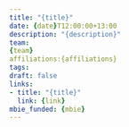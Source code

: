 ```yaml
---
title: "{title}"
date: {date}T12:00:00+13:00
description: "{description}"
team:
{team}
affiliations:{affiliations}
tags:
draft: false
links:
- title: "{title}"
  link: {link}
mbie_funded: {mbie}
---
```

